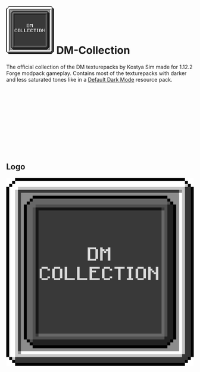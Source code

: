 # ![pack](https://github.com/Kostya0Sim/DM-Collection/blob/main/pack.png) DM-Collection
The official collection of the DM texturepacks by Kostya Sim made for 1.12.2 Forge modpack gameplay. Contains most of the texturepacks with darker and less saturated tones like in a [Default Dark Mode](https://www.curseforge.com/minecraft/texture-packs/default-dark-mode) resource pack.

<br><br><br><br><br><br><br><br><br><br>

## Logo
![Logo](https://github.com/Kostya0Sim/DM-Collection/blob/main/logo.png)

